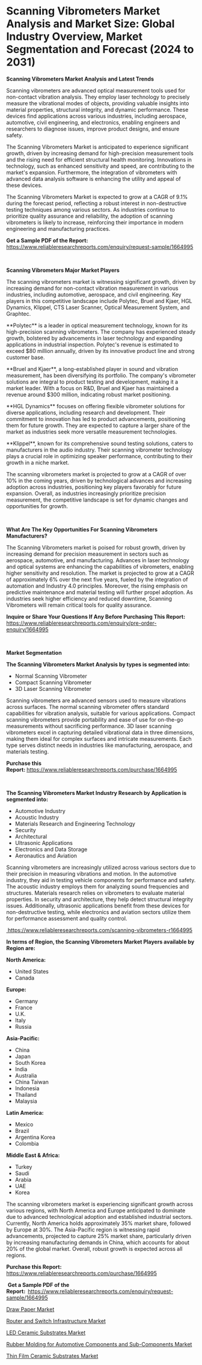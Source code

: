 <p><h1>Scanning Vibrometers Market Analysis and Market Size: Global Industry Overview, Market Segmentation and Forecast (2024 to 2031)</h1></p><p><strong>Scanning Vibrometers Market Analysis and Latest Trends</strong></p>
<p><p>Scanning vibrometers are advanced optical measurement tools used for non-contact vibration analysis. They employ laser technology to precisely measure the vibrational modes of objects, providing valuable insights into material properties, structural integrity, and dynamic performance. These devices find applications across various industries, including aerospace, automotive, civil engineering, and electronics, enabling engineers and researchers to diagnose issues, improve product designs, and ensure safety.</p><p>The Scanning Vibrometers Market is anticipated to experience significant growth, driven by increasing demand for high-precision measurement tools and the rising need for efficient structural health monitoring. Innovations in technology, such as enhanced sensitivity and speed, are contributing to the market's expansion. Furthermore, the integration of vibrometers with advanced data analysis software is enhancing the utility and appeal of these devices.</p><p>The Scanning Vibrometers Market is expected to grow at a CAGR of 9.1% during the forecast period, reflecting a robust interest in non-destructive testing techniques among various sectors. As industries continue to prioritize quality assurance and reliability, the adoption of scanning vibrometers is likely to increase, reinforcing their importance in modern engineering and manufacturing practices.</p></p>
<p><strong>Get a Sample PDF of the Report:&nbsp;</strong> <a href="https://www.reliableresearchreports.com/enquiry/request-sample/1664995?utm_campaign=40&utm_medium=2&utm_source=Github&utm_content=ia&utm_term=29092024&utm_id=scanning-vibrometers">https://www.reliableresearchreports.com/enquiry/request-sample/1664995</a></p>
<p>&nbsp;</p>
<p><strong>Scanning Vibrometers Major Market Players</strong></p>
<p><p>The scanning vibrometers market is witnessing significant growth, driven by increasing demand for non-contact vibration measurement in various industries, including automotive, aerospace, and civil engineering. Key players in this competitive landscape include Polytec, Bruel and Kjaer, HGL Dynamics, Klippel, CTS Laser Scanner, Optical Measurement System, and Graphtec.</p><p>**Polytec** is a leader in optical measurement technology, known for its high-precision scanning vibrometers. The company has experienced steady growth, bolstered by advancements in laser technology and expanding applications in industrial inspection. Polytec's revenue is estimated to exceed $80 million annually, driven by its innovative product line and strong customer base.</p><p>**Bruel and Kjaer**, a long-established player in sound and vibration measurement, has been diversifying its portfolio. The company's vibrometer solutions are integral to product testing and development, making it a market leader. With a focus on R&D, Bruel and Kjaer has maintained a revenue around $300 million, indicating robust market positioning.</p><p>**HGL Dynamics** focuses on offering flexible vibrometer solutions for diverse applications, including research and development. Their commitment to innovation has led to product advancements, positioning them for future growth. They are expected to capture a larger share of the market as industries seek more versatile measurement technologies.</p><p>**Klippel**, known for its comprehensive sound testing solutions, caters to manufacturers in the audio industry. Their scanning vibrometer technology plays a crucial role in optimizing speaker performance, contributing to their growth in a niche market.</p><p>The scanning vibrometers market is projected to grow at a CAGR of over 10% in the coming years, driven by technological advances and increasing adoption across industries, positioning key players favorably for future expansion. Overall, as industries increasingly prioritize precision measurement, the competitive landscape is set for dynamic changes and opportunities for growth.</p></p>
<p>&nbsp;</p>
<p><strong>What Are The Key Opportunities For Scanning Vibrometers Manufacturers?</strong></p>
<p><p>The Scanning Vibrometers market is poised for robust growth, driven by increasing demand for precision measurement in sectors such as aerospace, automotive, and manufacturing. Advances in laser technology and optical systems are enhancing the capabilities of vibrometers, enabling higher sensitivity and resolution. The market is projected to grow at a CAGR of approximately 6% over the next five years, fueled by the integration of automation and Industry 4.0 principles. Moreover, the rising emphasis on predictive maintenance and material testing will further propel adoption. As industries seek higher efficiency and reduced downtime, Scanning Vibrometers will remain critical tools for quality assurance.</p></p>
<p><strong>Inquire or Share Your Questions If Any Before Purchasing This Report:</strong> <a href="https://www.reliableresearchreports.com/enquiry/pre-order-enquiry/1664995?utm_campaign=40&utm_medium=2&utm_source=Github&utm_content=ia&utm_term=29092024&utm_id=scanning-vibrometers">https://www.reliableresearchreports.com/enquiry/pre-order-enquiry/1664995</a></p>
<p>&nbsp;</p>
<p><strong>Market Segmentation</strong></p>
<p><strong>The Scanning Vibrometers Market Analysis by types is segmented into:</strong></p>
<p><ul><li>Normal Scanning Vibrometer</li><li>Compact Scanning Vibrometer</li><li>3D Laser Scanning Vibrometer</li></ul></p>
<p><p>Scanning vibrometers are advanced sensors used to measure vibrations across surfaces. The normal scanning vibrometer offers standard capabilities for vibration analysis, suitable for various applications. Compact scanning vibrometers provide portability and ease of use for on-the-go measurements without sacrificing performance. 3D laser scanning vibrometers excel in capturing detailed vibrational data in three dimensions, making them ideal for complex surfaces and intricate measurements. Each type serves distinct needs in industries like manufacturing, aerospace, and materials testing.</p></p>
<p><strong>Purchase this Report:&nbsp;</strong><a href="https://www.reliableresearchreports.com/purchase/1664995?utm_campaign=40&utm_medium=2&utm_source=Github&utm_content=ia&utm_term=29092024&utm_id=scanning-vibrometers">https://www.reliableresearchreports.com/purchase/1664995</a></p>
<p>&nbsp;</p>
<p><strong>The Scanning Vibrometers Market Industry Research by Application is segmented into:</strong></p>
<p><ul><li>Automotive Industry</li><li>Acoustic Industry</li><li>Materials Research and Engineering Technology</li><li>Security</li><li>Architectural</li><li>Ultrasonic Applications</li><li>Electronics and Data Storage</li><li>Aeronautics and Aviation</li></ul></p>
<p><p>Scanning vibrometers are increasingly utilized across various sectors due to their precision in measuring vibrations and motion. In the automotive industry, they aid in testing vehicle components for performance and safety. The acoustic industry employs them for analyzing sound frequencies and structures. Materials research relies on vibrometers to evaluate material properties. In security and architecture, they help detect structural integrity issues. Additionally, ultrasonic applications benefit from these devices for non-destructive testing, while electronics and aviation sectors utilize them for performance assessment and quality control.</p></p>
<p><a href="https://www.reliableresearchreports.com/scanning-vibrometers-r1664995?utm_campaign=40&utm_medium=2&utm_source=Github&utm_content=ia&utm_term=29092024&utm_id=scanning-vibrometers">&nbsp;https://www.reliableresearchreports.com/scanning-vibrometers-r1664995</a></p>
<p><strong>In terms of Region, the Scanning Vibrometers Market Players available by Region are:</strong></p>
<p>
    <p> <strong> North America: </strong>
        <ul>
            <li>United States</li>
            <li>Canada</li>
        </ul>
        </p> 
    <p> <strong> Europe: </strong>
        <ul>
            <li>Germany</li>
            <li>France</li>
            <li>U.K.</li>
            <li>Italy</li>
            <li>Russia</li>
        </ul>
        </p> 
    <p> <strong> Asia-Pacific: </strong>
        <ul>
            <li>China</li>
            <li>Japan</li>
            <li>South Korea</li>
            <li>India</li>
            <li>Australia</li>
            <li>China Taiwan</li>
            <li>Indonesia</li>
            <li>Thailand</li>
            <li>Malaysia</li>
        </ul>
        </p> 
    <p> <strong> Latin America: </strong>
        <ul>
            <li>Mexico</li>
            <li>Brazil</li>
            <li>Argentina Korea</li>
            <li>Colombia</li>
        </ul>
        </p> 
    <p> <strong> Middle East & Africa: </strong>
        <ul>
            <li>Turkey</li>
            <li>Saudi</li>
            <li>Arabia</li>
            <li>UAE</li>
            <li>Korea</li>
        </ul>
    </p>
    </p>
<p><p>The scanning vibrometers market is experiencing significant growth across various regions, with North America and Europe anticipated to dominate due to advanced technological adoption and established industrial sectors. Currently, North America holds approximately 35% market share, followed by Europe at 30%. The Asia-Pacific region is witnessing rapid advancements, projected to capture 25% market share, particularly driven by increasing manufacturing demands in China, which accounts for about 20% of the global market. Overall, robust growth is expected across all regions.</p></p>
<p><strong>Purchase this Report: </strong><a href="https://www.reliableresearchreports.com/purchase/1664995?utm_campaign=40&utm_medium=2&utm_source=Github&utm_content=ia&utm_term=29092024&utm_id=scanning-vibrometers">https://www.reliableresearchreports.com/purchase/1664995</a></p>
<p>&nbsp;<strong>Get a Sample PDF of the Report:&nbsp;&nbsp;</strong><a href="https://www.reliableresearchreports.com/enquiry/request-sample/1664995?utm_campaign=40&utm_medium=2&utm_source=Github&utm_content=ia&utm_term=29092024&utm_id=scanning-vibrometers">https://www.reliableresearchreports.com/enquiry/request-sample/1664995</a></p>
<p><strong></strong></p>
<p><p><a href="https://www.linkedin.com/pulse/draw-paper-market-size-share-analysis-growth-trends-forecast-neuxc?utm_campaign=40&utm_medium=2&utm_source=Github&utm_content=ia&utm_term=29092024&utm_id=scanning-vibrometers">Draw Paper Market</a></p><p><a href="https://github.com/GraceTurner587/Market-Research-Report-List-1/blob/main/router-and-switch-infrastructure-market.md?utm_campaign=40&utm_medium=2&utm_source=Github&utm_content=ia&utm_term=29092024&utm_id=scanning-vibrometers">Router and Switch Infrastructure Market</a></p><p><a href="https://issuu.com/reportprime-2/docs/led-ceramic-substrates-market-size-_779b9200d935cb?utm_campaign=40&utm_medium=2&utm_source=Github&utm_content=ia&utm_term=29092024&utm_id=scanning-vibrometers">LED Ceramic Substrates Market</a></p><p><a href="https://github.com/aiko92han/Market-Research-Report-List-1/blob/main/rubber-molding-for-automotive-components-and-sub-components-market.md?utm_campaign=40&utm_medium=2&utm_source=Github&utm_content=ia&utm_term=29092024&utm_id=scanning-vibrometers">Rubber Molding for Automotive Components and Sub-Components Market</a></p><p><a href="https://issuu.com/reportprime-2/docs/thin-film-ceramic-substrates-market_b96f0ea52d0c5b?utm_campaign=40&utm_medium=2&utm_source=Github&utm_content=ia&utm_term=29092024&utm_id=scanning-vibrometers">Thin Film Ceramic Substrates Market</a></p></p>